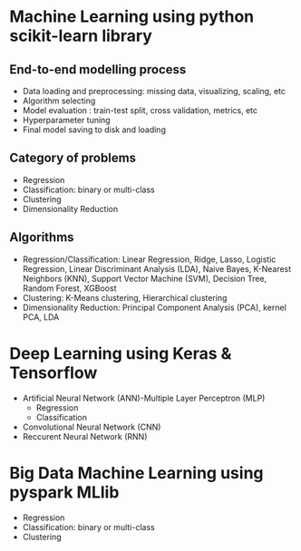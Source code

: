 Machine Learning using python scikit-learn library
============
End-to-end modelling process
------------
- Data loading and preprocessing: missing data, visualizing, scaling, etc
- Algorithm selecting 
- Model evaluation : train-test split, cross validation, metrics, etc
- Hyperparameter tuning 
- Final model saving to disk and loading  

Category of problems
------------
- Regression
- Classification: binary or multi-class
- Clustering
- Dimensionality Reduction

Algorithms
------------
- Regression/Classification: Linear Regression, Ridge, Lasso, Logistic Regression, Linear Discriminant Analysis (LDA), Naive Bayes, K-Nearest Neighbors (KNN), Support Vector Machine (SVM), Decision Tree, Random Forest, XGBoost
- Clustering: K-Means clustering, Hierarchical clustering
- Dimensionality Reduction: Principal Component Analysis (PCA), kernel PCA, LDA
  
  
Deep Learning using Keras & Tensorflow
============
- Artificial Neural Network (ANN)-Multiple Layer Perceptron (MLP)
  - Regression
  - Classification
- Convolutional Neural Network (CNN)
- Reccurent Neural Network (RNN)


Big Data Machine Learning using pyspark MLlib
============
- Regression
- Classification: binary or multi-class
- Clustering
